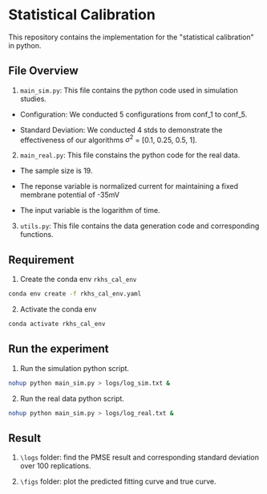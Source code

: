 # Statistical Calibration

This repository contains the implementation for the "statistical calibration" in python.

## File Overview

1. `main_sim.py`: This file contains the python code used in simulation studies.

* Configuration: We conducted 5 configurations from conf_1 to conf_5.

* Standard Deviation: We conducted 4 stds to demonstrate the effectiveness of our algorithms $\sigma^2$ = [0.1, 0.25, 0.5, 1].

2. `main_real.py`: This file constains the python code for the real data.

* The sample size is 19.

* The reponse variable is normalized current for maintaining a fixed membrane potential of -35mV

* The input variable is the logarithm of time.

3. `utils.py`: This file contains the data generation code and corresponding functions.


## Requirement

1. Create the conda env `rkhs_cal_env`

```bash
conda env create -f rkhs_cal_env.yaml
```

2. Activate the conda env

```bash
conda activate rkhs_cal_env
```

## Run the experiment

1. Run the simulation python script.

```bash
nohup python main_sim.py > logs/log_sim.txt &
```

2. Run the real data python script.

```bash
nohup python main_sim.py > logs/log_real.txt &
```

## Result

1. `\logs` folder: find the PMSE result and corresponding standard deviation over 100 replications.

2. `\figs` folder: plot the predicted fitting curve and true curve.
